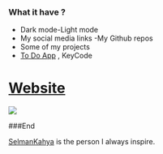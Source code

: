 ### What it have ?

- Dark mode-Light mode
- My social media links
-My Github repos
- Some of my projects
- <a href="http://tasklist.ml/?i=1">To Do App</a> , KeyCode

<h1>
<a href ="http://cinarsaksite.cf/?i=1"> Website</a>
</h1>


[![](https://cdn.discordapp.com/attachments/775256892724215808/940649956182749284/unknown.png)](http://images)

###End

<a href = "https://github.com/SelmanKahya">SelmanKahya</a> is the person I always inspire.